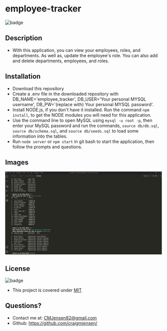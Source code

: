 # employee-tracker

 ![badge](https://img.shields.io/badge/license-MIT-orange)
 
## Description 
 
  * With this application, you can view your employees, roles, and departments.  As well as, update the employee's role.  You can also add and delete departments, employees, and roles.
 
## Installation
  
  * Download this repository
  * Create a .env file in the downloaded repository with DB_NAME='employee_tracker', DB_USER='Your personal MYSQL username', DB_PW='(replace with) Your personal MYSQL password'.
  * Install NODE.js, if you don't have it installed.  Run the command `npm install`, to get the NODE modules you will need for this application.
  * Use the command line to open MySQL using `mysql -u root -p`, then enter your MySQL password and run the commands, `source db/db.sql`, `source db/schema.sql`, and `source db/seeds.sql` to load some information into the tables.
  * Run `node server` or `npm start` in git bash to start the application, then follow the prompts and questions.

## Images

![NODE image of employee tracker](db/img/employee_tracker_img.png)
 
## License

  ![badge](https://img.shields.io/badge/license-MIT-orange)

  * This project is covered under [MIT](https://choosealicense.com/licenses/mit/)

## Questions?

  * Contact me at: CMJensen82@gmail.com
  * Github: https://github.com/craigmjensen/
